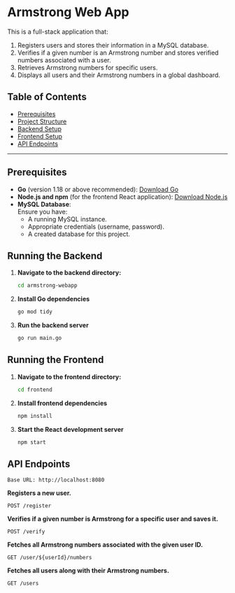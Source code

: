 # Armstrong Web App

This is a full-stack application that:

1. Registers users and stores their information in a MySQL database.
2. Verifies if a given number is an Armstrong number and stores verified numbers associated with a user.
3. Retrieves Armstrong numbers for specific users.
4. Displays all users and their Armstrong numbers in a global dashboard.

## Table of Contents

- [Prerequisites](#prerequisites)
- [Project Structure](#project-structure)
- [Backend Setup](#running-the-backend)
- [Frontend Setup](#running-the-frontend)
- [API Endpoints](#api-endpoints)


---

## Prerequisites

- **Go** (version 1.18 or above recommended): [Download Go](https://go.dev/dl/)
- **Node.js and npm** (for the frontend React application): [Download Node.js](https://nodejs.org/)
- **MySQL Database**:  
  Ensure you have:
  - A running MySQL instance.
  - Appropriate credentials (username, password).
  - A created database for this project.


## Running the Backend

1. **Navigate to the backend directory:**
    ```bash
    cd armstrong-webapp

2. **Install Go dependencies**
    ```bash
   go mod tidy

4. **Run the backend server**
    ```bash
    go run main.go

## Running the Frontend

1. **Navigate to the frontend directory:**
    ```bash
   cd frontend
    
3. **Install frontend dependencies**
    ```bash
    npm install
   
4. **Start the React development server**
    ```bash
   npm start

## API Endpoints 
    Base URL: http://localhost:8080

**Registers a new user.**

```POST /register```

**Verifies if a given number is Armstrong for a specific user and saves it.**

```POST /verify```

**Fetches all Armstrong numbers associated with the given user ID.**

```GET /user/${userId}/numbers```

**Fetches all users along with their Armstrong numbers.**

```GET /users```


